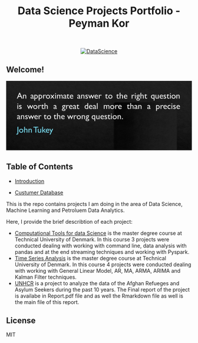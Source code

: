<h1 align="center"> Data Science Projects Portfolio - Peyman Kor </h1> <br>
<p align="center">
  <a href="https://github.com/Peymankor/Data-Science_Portfolio">
    <img alt="DataScience" title="DataScience" src="https://images.squarespace-cdn.com/content/v1/54ad9bf4e4b0618d6af9be81/1480280105298-I38TK9AYARZ4I2APOH49/ke17ZwdGBToddI8pDm48kNij0lEt8mkm0VuEfDKf7TNZw-zPPgdn4jUwVcJE1ZvWEtT5uBSRWt4vQZAgTJucoTqqXjS3CfNDSuuf31e0tVEK6nv0N7bd92DrnsqQifa7MgxkYh9Pu-eQN_dRuLo0shur-lC0WofN0YB1wFg-ZW0/word+cloud.png?format=500w" width="800" height="400">
  </a>
</p>


## Welcome!

![image](https://github.com/Peymankor/Data-Science_Portfolio/blob/master/cover.jpg)

## Table of Contents
- [Introduction](#introduction)

- [Custumer Database](https://github.com/Peymankor/Data-Science_Portfolio/blob/master/Computational%20Tools%20for%20Data%20Analysis/Project%20%23%201/Project%201%20-%20Customer%20Database.ipynb)


This is the repo contains projects I am doing in the area of Data Science, Machine Learning and Petroluem Data Analytics.
<!---
ore describtion of the projects or documents in this repo could be found in my personal website at [peymankor.github.io](https://peymankor.github.io/)
-->

Here, I provide the brief describtion of each project:
- [Computational Tools for data Science](https://github.com/Peymankor/Data-Science_Portfolio/tree/master/Computational%20Tools%20for%20Data%20Analysis) is the master degree course at Technical University of Denmark. In this course 3 projects were conducted dealing with working with command line, data analysis with pandas and at the end streaming techniques and working with Pyspark.
- [Time Series Analysis](https://github.com/Peymankor/Data-Science_Portfolio/tree/master/Time%20Series%20Analysis) is the master degree course at Technical University of Denmark. In this course 4 projects were conducted dealing with working with General Linear Model, AR, MA, ARMA, ARIMA and Kalman Filter techniques.
- [UNHCR](https://github.com/Peymankor/Data-Science_Portfolio/tree/master/UNHCR%20Report) is a project to analyze the data of the Afghan Refueges and Asylum Seekers during the past 10 years. The Final report of the project is availabe in Report.pdf file and as well the Rmarkdown file as well is the main file of this report. 

License
----

MIT

[//]: # (These are reference links used in the body of this note and get stripped out when the markdown processor does its job. There is no need to format nicely because it shouldn't be seen. Thanks SO - http://stackoverflow.com/questions/4823468/store-comments-in-markdown-syntax)


   [dill]: <https://github.com/joemccann/dillinger>
   [git-repo-url]: <https://github.com/joemccann/dillinger.git>
   [john gruber]: <http://daringfireball.net>
   [df1]: <http://daringfireball.net/projects/markdown/>
   [markdown-it]: <https://github.com/markdown-it/markdown-it>
   [Ace Editor]: <http://ace.ajax.org>
   [node.js]: <http://nodejs.org>
   [Twitter Bootstrap]: <http://twitter.github.com/bootstrap/>
   [jQuery]: <http://jquery.com>
   [@tjholowaychuk]: <http://twitter.com/tjholowaychuk>
   [express]: <http://expressjs.com>
   [AngularJS]: <http://angularjs.org>
   [Gulp]: <http://gulpjs.com>

   [PlDb]: <https://github.com/joemccann/dillinger/tree/master/plugins/dropbox/README.md>
   [PlGh]: <https://github.com/joemccann/dillinger/tree/master/plugins/github/README.md>
   [PlGd]: <https://github.com/joemccann/dillinger/tree/master/plugins/googledrive/README.md>
   [PlOd]: <https://github.com/joemccann/dillinger/tree/master/plugins/onedrive/README.md>
   [PlMe]: <https://github.com/joemccann/dillinger/tree/master/plugins/medium/README.md>
   [PlGa]: <https://github.com/RahulHP/dillinger/blob/master/plugins/googleanalytics/README.md>
